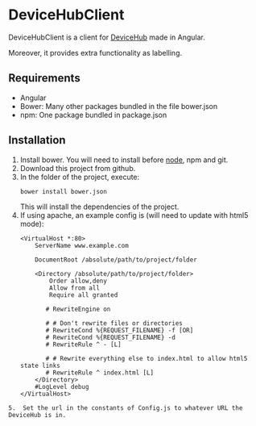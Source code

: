 # DeviceHubClient
DeviceHubClient is a client for [DeviceHub](https://github.com/eReuse/DeviceHub) made in Angular.

Moreover, it provides extra functionality as labelling.

## Requirements
* Angular
* Bower: Many other packages bundled in the file bower.json
* npm: One package bundled in package.json

## Installation
1.  Install bower. You will need to install before [node](https://github.com/nodejs/node-v0.x-archive/wiki/Installing-Node.js-via-package-manager), npm and git.
2.  Download this project from github.
3.  In the folder of the project, execute:
    ```
    bower install bower.json
    ```
    This will install the dependencies of the project.
4. If using apache, an example config is (will need to update with html5 mode):
    ```
    <VirtualHost *:80>
        ServerName www.example.com

        DocumentRoot /absolute/path/to/project/folder

        <Directory /absolute/path/to/project/folder>
            Order allow,deny
            Allow from all
            Require all granted

           # RewriteEngine on

           # # Don't rewrite files or directories
           # RewriteCond %{REQUEST_FILENAME} -f [OR]
           # RewriteCond %{REQUEST_FILENAME} -d
           # RewriteRule ^ - [L]

           # # Rewrite everything else to index.html to allow html5 state links
           # RewriteRule ^ index.html [L]
        </Directory>
        #LogLevel debug
    </VirtualHost>
  ```
5.  Set the url in the constants of Config.js to whatever URL the DeviceHub is in.
